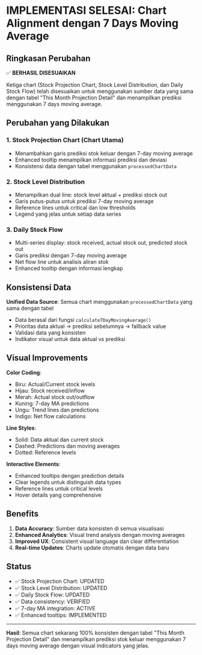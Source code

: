 # IMPLEMENTASI SELESAI: Chart Alignment dengan 7 Days Moving Average

## Ringkasan Perubahan

✅ **BERHASIL DISESUAIKAN**

Ketiga chart (Stock Projection Chart, Stock Level Distribution, dan Daily Stock Flow) telah disesuaikan untuk menggunakan sumber data yang sama dengan tabel "This Month Projection Detail" dan menampilkan prediksi menggunakan 7 days moving average.

## Perubahan yang Dilakukan

### 1. Stock Projection Chart (Chart Utama)

- Menambahkan garis prediksi stok keluar dengan 7-day moving average
- Enhanced tooltip menampilkan informasi prediksi dan deviasi
- Konsistensi data dengan tabel menggunakan `processedChartData`

### 2. Stock Level Distribution

- Menampilkan dual line: stock level aktual + prediksi stock out
- Garis putus-putus untuk prediksi 7-day moving average
- Reference lines untuk critical dan low thresholds
- Legend yang jelas untuk setiap data series

### 3. Daily Stock Flow

- Multi-series display: stock received, actual stock out, predicted stock out
- Garis prediksi dengan 7-day moving average
- Net flow line untuk analisis aliran stok
- Enhanced tooltip dengan informasi lengkap

## Konsistensi Data

**Unified Data Source**: Semua chart menggunakan `processedChartData` yang sama dengan tabel

- Data berasal dari fungsi `calculate7DayMovingAverage()`
- Prioritas data aktual → prediksi sebelumnya → fallback value
- Validasi data yang konsisten
- Indikator visual untuk data aktual vs prediksi

## Visual Improvements

**Color Coding**:

- Biru: Actual/Current stock levels
- Hijau: Stock received/inflow
- Merah: Actual stock out/outflow
- Kuning: 7-day MA predictions
- Ungu: Trend lines dan predictions
- Indigo: Net flow calculations

**Line Styles**:

- Solid: Data aktual dan current stock
- Dashed: Predictions dan moving averages
- Dotted: Reference levels

**Interactive Elements**:

- Enhanced tooltips dengan prediction details
- Clear legends untuk distinguish data types
- Reference lines untuk critical levels
- Hover details yang comprehensive

## Benefits

1. **Data Accuracy**: Sumber data konsisten di semua visualisasi
2. **Enhanced Analytics**: Visual trend analysis dengan moving averages
3. **Improved UX**: Consistent visual language dan clear differentiation
4. **Real-time Updates**: Charts update otomatis dengan data baru

## Status

- ✅ Stock Projection Chart: UPDATED
- ✅ Stock Level Distribution: UPDATED
- ✅ Daily Stock Flow: UPDATED
- ✅ Data consistency: VERIFIED
- ✅ 7-day MA integration: ACTIVE
- ✅ Enhanced tooltips: IMPLEMENTED

---

**Hasil**: Semua chart sekarang 100% konsisten dengan tabel "This Month Projection Detail" dan menampilkan prediksi stok keluar menggunakan 7 days moving average dengan visual indicators yang jelas.
